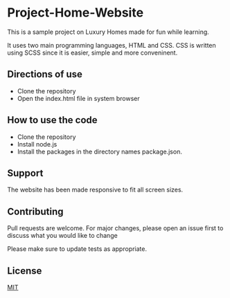 # Project-Home-Website
This is a sample project on Luxury Homes made for fun while learning.

It uses two main programming languages, HTML and CSS. CSS is written
using SCSS since it is easier, simple and more conveninent.

## Directions of use
- Clone the repository
- Open the index.html file in system browser

## How to use the code
- Clone the repository
- Install node.js
- Install the packages in the directory names package.json.

## Support
The website has been made responsive to fit all screen sizes.

## Contributing
Pull requests are welcome. For major changes, please open an issue first
to discuss what you would like to change

Please make sure to update tests as appropriate.

## License
[MIT](https://choosealicense.com/licenses/mit/)
